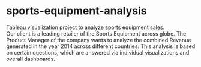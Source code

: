 # sports-equipment-analysis
Tableau visualization project to analyze sports equipment sales.
<br>
Our client is a leading retailer of the Sports Equipment across globe. The Product Manager of the company wants to analyze the combined Revenue generated in the year 2014 across different countries. This analysis is based on certain questions, which are answered via individual visualizations and overall dashboards.
